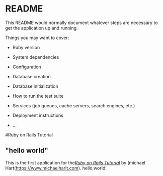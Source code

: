 # README

This README would normally document whatever steps are necessary to get the
application up and running.

Things you may want to cover:

* Ruby version

* System dependencies

* Configuration

* Database creation

* Database initialization

* How to run the test suite

* Services (job queues, cache servers, search engines, etc.)

* Deployment instructions

* ...

#Ruby on  Rails Tutorial

## "hello world"
This is the first application for  the[*Ruby on Rails Tutorial*](https://.org/) by (michael Hart(https://www.michaelharlt.com). hello,world!